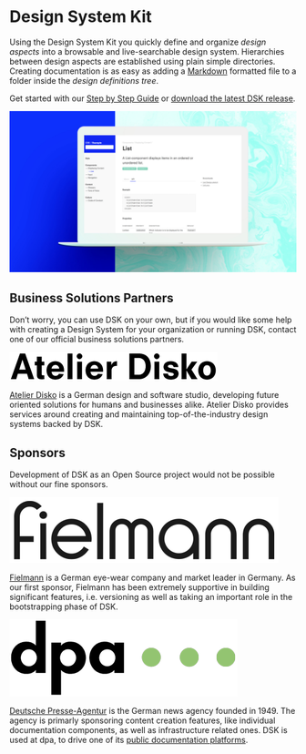 # Design System Kit

Using the Design System Kit you quickly define and organize
_design aspects_ into a browsable and live-searchable design system.
Hierarchies between design aspects are established using plain
simple directories. Creating documentation is as easy as adding a
[Markdown](https://guides.github.com/features/mastering-markdown/) formatted
file to a folder inside the _design definitions tree_.

Get started with our [Step by Step Guide](Getting-Started/Step-by-Step) 
or [download the latest DSK release](https://github.com/rundsk/dsk/releases/latest).

![DSK promotional image](dsk_promo_list.jpg)

## Business Solutions Partners

Don’t worry, you can use DSK on your own, but if you would like some help with
creating a Design System for your organization or running DSK, contact one of
our official business solutions partners.

<img src="atelier_disko_logo@2x.png" alt="Atelier Disko">

<a href="https://atelierdisko.de">Atelier Disko</a> is a German design and
software studio, developing future oriented solutions for humans and businesses
alike. Atelier Disko provides services around creating and maintaining
top-of-the-industry design systems backed by DSK.

## Sponsors

Development of DSK as an Open Source project would not be possible without our fine sponsors.

<img src="fielmann_logo@2x.png" alt="Fielmann">

<a href="https://fielmann.com">Fielmann</a> is a German eye-wear company
and market leader in Germany. As our first sponsor, Fielmann has been
extremely supportive in building significant features, i.e. versioning
as well as taking an important role in the bootstrapping phase of DSK.

<img src="dpa_logo@2x.png" alt="dpa">

<a href="https://dpa.com">Deutsche Presse-Agentur</a> is the German
news agency founded in 1949. The agency is primarly sponsoring content
creation features, like individual documentation components, as
well as infrastructure related ones. DSK is used at dpa, to drive one of
its <a href="https://developerdocs.dpa-id.de">public documentation
platforms</a>.

